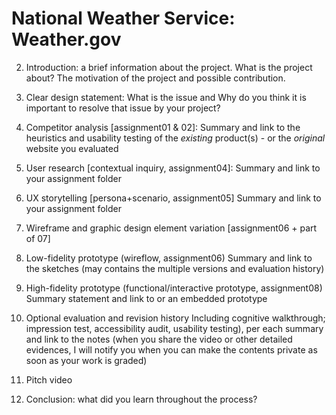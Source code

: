 # National Weather Service: Weather.gov

2) Introduction: a brief information about the project. 
What is the project about? The motivation of the project and possible contribution.

3) Clear design statement: 
What is the issue and Why do you think it is important to resolve that issue by your project? 

4) Competitor analysis [assignment01 & 02]:
Summary and link to the heuristics and usability testing of the *existing* product(s) - or the *original* website you evaluated

5) User research [contextual inquiry, assignment04]:
Summary and link to your assignment folder

6) UX storytelling [persona+scenario, assignment05]
Summary and link to your assignment folder

7) Wireframe and graphic design element variation [assignment06 + part of 07]

8) Low-fidelity prototype (wireflow, assignment06)
Summary and link to the sketches (may contains the multiple versions and evaluation history)

9) High-fidelity prototype (functional/interactive prototype, assignment08)
Summary statement and link to or an embedded prototype

10) Optional evaluation and revision history 
Including cognitive walkthrough; impression test, accessibility audit, usability testing), per each summary and link to the notes (when you share the video or other detailed evidences, I will notify you when you can make the contents private as soon as your work is graded)

11) Pitch video 

12) Conclusion: what did you learn throughout the process?
